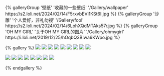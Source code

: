 


<div class="gallery-group-main">
{% galleryGroup '壁纸' '收藏的一些壁纸' '/Gallery/wallpaper' https://s2.loli.net/2024/02/14/F5rxvbEVi1KSt6I.jpg %}
{% galleryGroup '沙雕' '个人爱好，非礼勿视' '/Gallery/fool' https://s2.loli.net/2024/02/14/6LohXQdMTAks57r.jpg %}
{% galleryGroup 'OH MY GIRL' '关于OH MY GIRL的图片' '/Gallery/ohmygirl' https://i.loli.net/2019/12/25/hOqbQ3BIwa6KWpo.jpg %}
</div>

{% gallery %}
![](https://s2.loli.net/2024/02/14/LQuG3Y79mjfMcVo.jpg)
![](https://s2.loli.net/2024/02/14/tHPBkO7hnemf6aw.jpg)
![](https://s2.loli.net/2024/02/14/HiCmwNBgU26GpPj.jpg)
![](https://s2.loli.net/2024/02/14/HaYG5SFvVr2kCeh.jpg)
![](https://s2.loli.net/2024/02/14/J3gWpDhB6cTvlP1.jpg)
![](https://s2.loli.net/2024/02/14/q1iuAz6klpxm9Qa.jpg)
![](https://s2.loli.net/2024/02/14/5dDoHCb4BpOx9a2.jpg)
![](https://s2.loli.net/2024/02/14/GAhSg1OwdysBT8C.jpg)
![](https://s2.loli.net/2024/02/14/aQkYfxo1t3XvMpz.jpg)

![](https://s2.loli.net/2024/02/15/kAl2TzoVmB78jJp.jpg)
![](https://s2.loli.net/2024/02/14/LWowVKrFxB28ubi.jpg)
![](https://s2.loli.net/2024/02/14/rRfn65cbEWg1vYB.jpg)
![](https://s2.loli.net/2024/02/14/AiBSmoOKHvjXnzf.jpg)
![](https://s2.loli.net/2024/02/14/z3myVCdZH2PWwFR.jpg)
![](https://s2.loli.net/2024/02/14/yWGlv2RbPteuZgz.jpg)
![](https://s2.loli.net/2024/02/14/HKeOaL48d3vlj9h.jpg)
![](https://s2.loli.net/2024/02/14/OboDBm6vT3HyWLw.jpg)

{% endgallery %}





